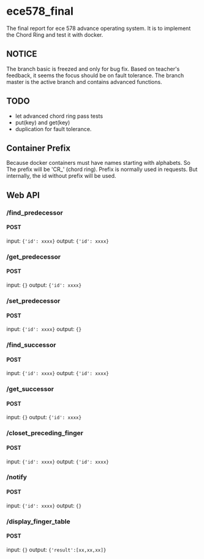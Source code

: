 # ece578_final
The final report for ece 578 advance operating system.
It is to implement the Chord Ring and test it with docker.

## NOTICE
The branch basic is freezed and only for bug fix. Based on teacher's feedback, it seems the focus should be on fault tolerance.
The branch master is the active branch and contains advanced functions.

## TODO
- let advanced chord ring pass tests
- put(key) and get(key)
- duplication for fault tolerance.

## Container Prefix
Because docker containers must have names starting with alphabets. So The prefix will be 'CR_' (chord ring).
Prefix is normally used in requests. But internally, the id without prefix will be used.

## Web API
### /find_predecessor
#### POST
input:  `{'id': xxxx}`
output: `{'id': xxxx}`

### /get_predecessor
#### POST
input:  `{}`
output: `{'id': xxxx}`

### /set_predecessor
#### POST
input:  `{'id': xxxx}`
output: `{}`

### /find_successor
#### POST
input:  `{'id': xxxx}`
output: `{'id': xxxx}`

### /get_successor
#### POST
input:  `{}`
output: `{'id': xxxx}`

### /closet_preceding_finger
#### POST
input:  `{'id': xxxx}`
output: `{'id': xxxx}`

### /notify
#### POST
input:  `{'id': xxxx}`
output: `{}`

### /display_finger_table
#### POST
input:  `{}`
output: `{'result':[xx,xx,xx]}`
